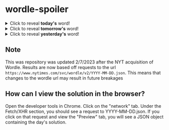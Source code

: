 # wordle-spoiler

<details>
  <summary>Click to reveal <b>today's</b> word!</summary>
  <br>
  <b> meant </b>
</details>

<details>
  <summary>Click to reveal <b>tomorrow's</b> word!</summary>
  <br>
  <b> green </b>
</details>

<details>
  <summary>Click to reveal <b>yesterday's</b> word!</summary>
  <br>
  <b> actor </b>
</details>

## Note
This was repository was updated 2/7/2023 after the NYT acquisition of Wordle. Results are now based off requests to the url `https://www.nytimes.com/svc/wordle/v2/YYYY-MM-DD.json`. This means that changes to the wordle url may result in future breakages

## How can I view the solution in the browser?
Open the developer tools in Chrome. Click on the "network" tab. Under the Fetch/XHR section, you should see a request to YYYY-MM-DD.json. If you click on that request and view the "Preview" tab, you will see a JSON object containing the day's solution.